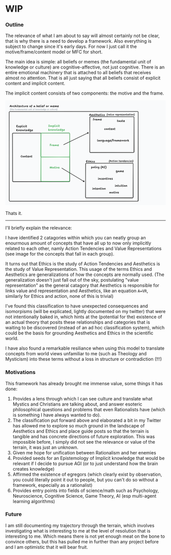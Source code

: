 # WIP

### Outline

The relevance of what I am about to say will almost certainly not be clear, that is why there is a need to develop a framework. Also everything is subject to change since it's early days. For now I just call it the motive/frame/content model or MFC for short.

The main idea is simple: all beliefs or memes (the fundamental unit of knowledge or culture) are cognitive-affective, not just cognitive. There is an entire emotional machinery that is attached to all beliefs that receives almost no attention. That is all just saying that all beliefs consist of explicit content and implicit content.

The implicit content consists of two components: the motive and the frame.

![MFC](../assets/pictures/outline_wip.png)

Thats it.

---

I'll briefly explain the relevance: 

I have identified 2 catagories within which you can neatly group an enourmous amount of concepts that have all up to now only implicitly related to each other, namly Action Tendencies and Value Representations (see image for the concepts that fall in each group).

It turns out that Ethics is the study of Action Tendencies and Aesthetics is the study of Value Representation. This usage of the terms Ethics and Aesthetics are generalizations of how the concepts are normally used. (The generalization doesn't just fall out of the sky, postulating "value representation" as the general catagory that Aesthetics is responsible for links value and representation and Aesthetics, like an equation `A=VR`, similarly for Ethics and action, none of this is trivial)

I've found this classification to have unexpected consequences and isomorpisms (will be explicated, lightly documented on my twitter) that were not intentionally baked in, which hints at the (potential for the) existence of an actual theory that posits these relationships and categories that is waiting to be discovered (instead of an ad hoc classification system), which could be the basis for grounding Aesthetics and Ethics in the scientific world.

I have also found a remarkable resiliance when using this model to translate concepts from world views unfamiliar to me (such as Theology and Mysticism) into these terms without a loss in structure or contradiction (!!!)


### Motivations


This framework has already brought me immense value, some things it has done:
1) Provides a lens through which I can see culture and translate what Mystics and Christians are talking about, and answer esoteric philosophical questions and problems that even Rationalists have (which is something I have always wanted to do).
2) The classification put forward above and elaborated a bit in my Twitter has allowed me to explore so much ground in the landscape of Aesthetics and Ethics and place guide posts so that the terrain is tangible and has concrete directions of future exploration. This was impossible before, I simply did not see the relevance or value of the terrain, it was just an unknown.
3) Given me hope for unification between Rationalism and her enemies
4) Provided seeds for an Epistemology of Implicit knowledge that would be relevant if I decide to pursue AGI (or to just understand how the brain creates knowledge)
5) Affirmed the existence of egregors (which clearly exist by observation, you could literally point it out to people, but you can't do so without a framework, especially as a rationalist)
6) Provides entry points into fields of science/math such as Psychology, Neuroscience, Cognitive Science, Game Theory, AI (esp multi-agent learning algorithms)

### Future

I am still documenting my trajectory through the terrain, which involves investigating what is interesting to me at the level of resolution that is interesting to me. Which means there is not yet enough meat on the bone to convince others, but this has pulled me in further than any project before and I am optimistic that it will bear fruit.